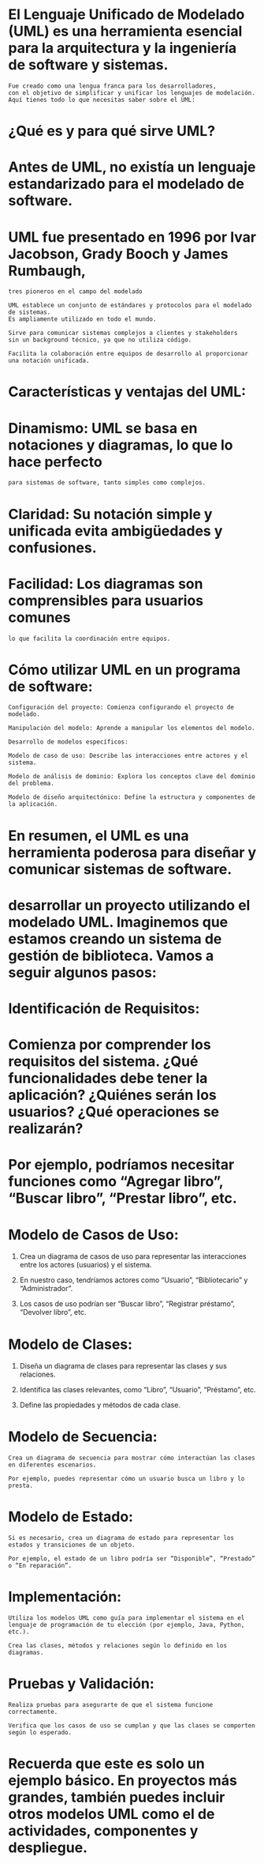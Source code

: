 # El Lenguaje Unificado de Modelado (UML) es una herramienta esencial para la arquitectura y la ingeniería de software y sistemas.
    Fue creado como una lengua franca para los desarrolladores,
    con el objetivo de simplificar y unificar los lenguajes de modelación.
    Aquí tienes todo lo que necesitas saber sobre el UML:

# ¿Qué es y para qué sirve UML?

# Antes de UML, no existía un lenguaje estandarizado para el modelado de software. 

# UML fue presentado en 1996 por Ivar Jacobson, Grady Booch y James Rumbaugh, 
    tres pioneros en el campo del modelado

    UML establece un conjunto de estándares y protocolos para el modelado de sistemas. 
    Es ampliamente utilizado en todo el mundo.

    Sirve para comunicar sistemas complejos a clientes y stakeholders 
    sin un background técnico, ya que no utiliza código.

    Facilita la colaboración entre equipos de desarrollo al proporcionar una notación unificada.

# Características y ventajas del UML:

# Dinamismo: UML se basa en notaciones y diagramas, lo que lo hace perfecto 
    para sistemas de software, tanto simples como complejos.

# Claridad: Su notación simple y unificada evita ambigüedades y confusiones.

# Facilidad: Los diagramas son comprensibles para usuarios comunes 
    lo que facilita la coordinación entre equipos.

# Cómo utilizar UML en un programa de software:

    Configuración del proyecto: Comienza configurando el proyecto de modelado.

    Manipulación del modelo: Aprende a manipular los elementos del modelo.

    Desarrollo de modelos específicos:

    Modelo de caso de uso: Describe las interacciones entre actores y el sistema.

    Modelo de análisis de dominio: Explora los conceptos clave del dominio del problema.

    Modelo de diseño arquitectónico: Define la estructura y componentes de la aplicación.

# En resumen, el UML es una herramienta poderosa para diseñar y comunicar sistemas de software. 


 # desarrollar un proyecto utilizando el modelado UML. Imaginemos que estamos creando un sistema de gestión de biblioteca. Vamos a seguir algunos pasos:

# Identificación de Requisitos:

# Comienza por comprender los requisitos del sistema. ¿Qué funcionalidades debe tener la aplicación? ¿Quiénes serán los usuarios? ¿Qué operaciones se realizarán?

# Por ejemplo, podríamos necesitar funciones como “Agregar libro”, “Buscar libro”, “Prestar libro”, etc.

# Modelo de Casos de Uso:

1. Crea un diagrama de casos de uso para representar las interacciones entre los actores (usuarios) y el sistema.

2. En nuestro caso, tendríamos actores como “Usuario”, “Bibliotecario” y “Administrador”.

3. Los casos de uso podrían ser “Buscar libro”, “Registrar préstamo”, “Devolver libro”, etc.

# Modelo de Clases:

1. Diseña un diagrama de clases para representar las clases y sus relaciones.

2. Identifica las clases relevantes, como “Libro”, “Usuario”, “Préstamo”, etc.

3. Define las propiedades y métodos de cada clase.

# Modelo de Secuencia:

    Crea un diagrama de secuencia para mostrar cómo interactúan las clases en diferentes escenarios.

    Por ejemplo, puedes representar cómo un usuario busca un libro y lo presta.

# Modelo de Estado:

    Si es necesario, crea un diagrama de estado para representar los estados y transiciones de un objeto.

    Por ejemplo, el estado de un libro podría ser “Disponible”, “Prestado” o “En reparación”.

# Implementación:

    Utiliza los modelos UML como guía para implementar el sistema en el lenguaje de programación de tu elección (por ejemplo, Java, Python, etc.).

    Crea las clases, métodos y relaciones según lo definido en los diagramas.

# Pruebas y Validación:

    Realiza pruebas para asegurarte de que el sistema funcione correctamente.

    Verifica que los casos de uso se cumplan y que las clases se comporten según lo esperado.

# Recuerda que este es solo un ejemplo básico. En proyectos más grandes, también puedes incluir otros modelos UML como el de actividades, componentes y despliegue. 

